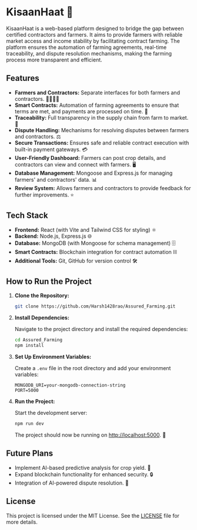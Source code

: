 

# KisaanHaat 🌾

KisaanHaat is a web-based platform designed to bridge the gap between certified contractors and farmers. It aims to provide farmers with reliable market access and income stability by facilitating contract farming. The platform ensures the automation of farming agreements, real-time traceability, and dispute resolution mechanisms, making the farming process more transparent and efficient.

## Features

- **Farmers and Contractors:** Separate interfaces for both farmers and contractors. 👩‍🌾👨‍🌾
- **Smart Contracts:** Automation of farming agreements to ensure that terms are met, and payments are processed on time. 🤖
- **Traceability:** Full transparency in the supply chain from farm to market. 🔗
- **Dispute Handling:** Mechanisms for resolving disputes between farmers and contractors. ⚖️
- **Secure Transactions:** Ensures safe and reliable contract execution with built-in payment gateways. 💳
- **User-Friendly Dashboard:** Farmers can post crop details, and contractors can view and connect with farmers. 🖥️
- **Database Management:** Mongoose and Express.js for managing farmers' and contractors' data. 📊
- **Review System:** Allows farmers and contractors to provide feedback for further improvements. ⭐

## Tech Stack

- **Frontend:** React (with Vite and Tailwind CSS for styling) ⚛️
- **Backend:** Node.js, Express.js 🌐
- **Database:** MongoDB (with Mongoose for schema management) 🗄️
- **Smart Contracts:** Blockchain integration for contract automation ⛓️
- **Additional Tools:** Git, GitHub for version control 🛠️

## How to Run the Project

1. **Clone the Repository:**

   ```bash
   git clone https://github.com/Harsh1428rao/Assured_Farming.git
   ```

2. **Install Dependencies:**

   Navigate to the project directory and install the required dependencies:

   ```bash
   cd Assured_Farming
   npm install
   ```

3. **Set Up Environment Variables:**

   Create a `.env` file in the root directory and add your environment variables:

   ```
   MONGODB_URI=your-mongodb-connection-string
   PORT=5000
   ```

4. **Run the Project:**

   Start the development server:

   ```bash
   npm run dev
   ```

   The project should now be running on [http://localhost:5000](http://localhost:5000). 🚀

## Future Plans

- Implement AI-based predictive analysis for crop yield. 🌱
- Expand blockchain functionality for enhanced security. 🔒
- Integration of AI-powered dispute resolution. 🧠

## License

This project is licensed under the MIT License. See the [LICENSE](LICENSE) file for more details.

